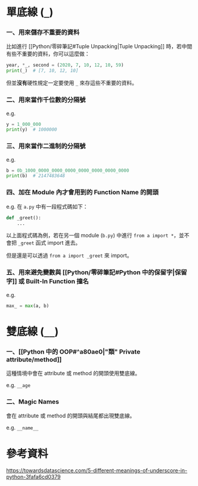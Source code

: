 # 單底線 (`_`)

### 一、用來儲存不重要的資料

比如進行 [[Python/零碎筆記#Tuple Unpacking|Tuple Unpacking]] 時，若中間有些不重要的資料，你可以這麼做：

```Python
year, *_, second = (2020, 7, 10, 12, 10, 59)
print(_)  # [7, 10, 12, 10]
```

但並**沒有**硬性規定一定要使用 `_` 來存這些不重要的資料。

### 二、用來當作千位數的分隔號

e.g.

```Python
y = 1_000_000
print(y)  # 1000000
```

### 三、用來當作二進制的分隔號

e.g.

```Python
b = 0b_1000_0000_0000_0000_0000_0000_0000_0000
print(b)  # 2147483648
```

### 四、加在 Module 內才會用到的 Function Name 的開頭

e.g. 在 `a.py` 中有一段程式碼如下：

```Python
def _greet():
    ...
```

以上面程式碼為例，若在另一個 module (`b.py`) 中進行 `from a import *`，並不會把 `_greet` 函式 import 進去。

但是還是可以透過 `from a import _greet` 來 import。

### 五、用來避免變數與 [[Python/零碎筆記#Python 中的保留字|保留字]] 或 Built-In Function 撞名

e.g.

```Python
max_ = max(a, b)
```

# 雙底線 (`__`)

### 一、[[Python 中的 OOP#^a80ae0|"類" Private attribute/method]]

這種情境中會在 attribute 或 method 的開頭使用雙底線。

e.g. `__age`

### 二、Magic Names

會在 attribute 或 method 的開頭與結尾都出現雙底線。

e.g. `__name__`

# 參考資料

<https://towardsdatascience.com/5-different-meanings-of-underscore-in-python-3fafa6cd0379>